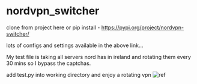 # nordvpn_switcher

clone from project here or pip install - https://pypi.org/project/nordvpn-switcher/

lots of configs and settings available in the above link...

My test file is taking all servers nord has in ireland and rotating them every 30 mins so I bypass the captchas.

add test.py into working directory and enjoy a rotating vpn
![ref](https://pasteboard.co/JN2aIzV.png)
